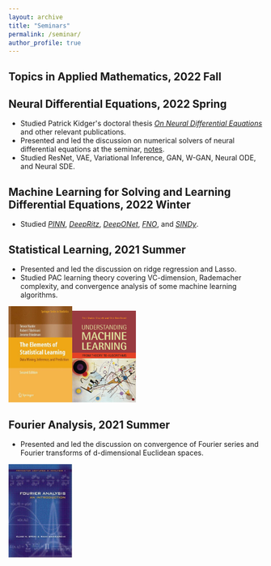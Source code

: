 ```yaml
---
layout: archive
title: "Seminars"
permalink: /seminar/
author_profile: true
---
```

## Topics in Applied Mathematics, 2022 Fall 

## Neural Differential Equations, 2022 Spring

- Studied Patrick Kidger's doctoral thesis *[On Neural Differential Equations](https://arxiv.org/abs/2202.02435)* and other relevant publications.
- Presented and led the discussion on numerical solvers of neural differential equations at the seminar, [notes](https://github.com/Hv1000/Hv1000.github.io/blob/master/files/Numerical_Solvers_of_Neural_Differential_Equations.pdf).
- Studied ResNet, VAE, Variational Inference, GAN, W-GAN, Neural ODE, and Neural SDE.

## Machine Learning for Solving and Learning Differential Equations, 2022 Winter
- Studied *[PINN](https://www.sciencedirect.com/science/article/pii/S0021999118307125)*, *[DeepRitz](https://link.springer.com/article/10.1007/s40304-018-0127-z)*, *[DeepONet](https://arxiv.org/abs/1910.03193v3)*, *[FNO](https://arxiv.org/abs/2010.08895v1)*, and *[SINDy](https://www.pnas.org/doi/10.1073/pnas.1517384113)*.

## Statistical Learning, 2021 Summer
- Presented and led the discussion on ridge regression and Lasso.
- Studied PAC learning theory covering VC-dimension, Rademacher complexity, and convergence analysis of some machine learning algorithms.


<img src="/images/the-element-of-statistical-learning.jpg" style="width:25%;" /><img src="/images/understanding-machine-learning.jpg" style="width:25%;" />

## Fourier Analysis, 2021 Summer
- Presented and led the discussion on convergence of Fourier series and Fourier transforms of d-dimensional Euclidean spaces. 

<img src="/images/fourier-analysis.jpg" style="width:25%;" />

